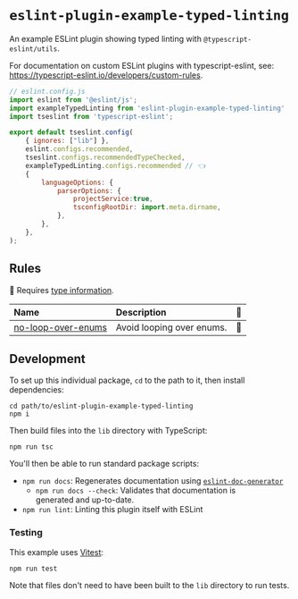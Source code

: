 # `eslint-plugin-example-typed-linting`

An example ESLint plugin showing typed linting with `@typescript-eslint/utils`.

For documentation on custom ESLint plugins with typescript-eslint, see: <https://typescript-eslint.io/developers/custom-rules>.

```js
// eslint.config.js
import eslint from '@eslint/js';
import exampleTypedLinting from 'eslint-plugin-example-typed-linting'
import tseslint from 'typescript-eslint';

export default tseslint.config(
    { ignores: ["lib"] },
    eslint.configs.recommended,
    tseslint.configs.recommendedTypeChecked,
    exampleTypedLinting.configs.recommended // 👈
    {
        languageOptions: {
            parserOptions: {
                projectService:true,
                tsconfigRootDir: import.meta.dirname,
            },
        },
    },
);
```

## Rules

<!-- begin auto-generated rules list -->

💭 Requires [type information](https://typescript-eslint.io/linting/typed-linting).

| Name                                                   | Description               | 💭 |
| :----------------------------------------------------- | :------------------------ | :- |
| [no-loop-over-enums](docs/rules/no-loop-over-enums.md) | Avoid looping over enums. | 💭 |

<!-- end auto-generated rules list -->

## Development

To set up this individual package, `cd` to the path to it, then install dependencies:

```shell
cd path/to/eslint-plugin-example-typed-linting
npm i
```

Then build files into the `lib` directory with TypeScript:

```shell
npm run tsc
```

You'll then be able to run standard package scripts:

- `npm run docs`: Regenerates documentation using [`eslint-doc-generator`](https://github.com/bmish/eslint-doc-generator)
  - `npm run docs --check`: Validates that documentation is generated and up-to-date.
- `npm run lint`: Linting this plugin itself with ESLint

### Testing

This example uses [Vitest](https://vitest.dev):

```shell
npm run test
```

Note that files don't need to have been built to the `lib` directory to run tests.
